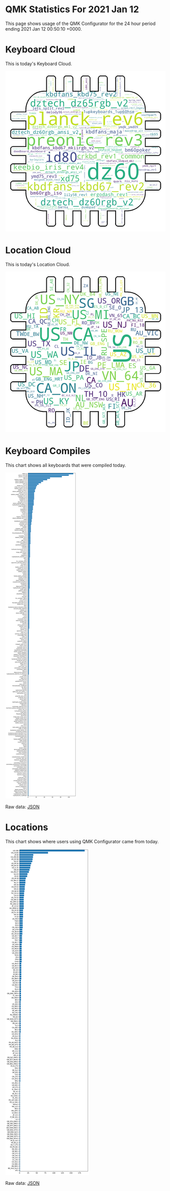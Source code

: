 # QMK Statistics For 2021 Jan 12

This page shows usage of the QMK Configurator for the 24 hour period ending 2021 Jan 12 00:50:10 +0000.

# Keyboard Cloud

This is today's Keyboard Cloud.

<img src="reports/20210112/keyboards_wordcloud.png">

# Location Cloud

This is today's Location Cloud.

<img src="reports/20210112/locations_wordcloud.png">

# Keyboard Compiles

This chart shows all keyboards that were compiled today.

<img src="reports/20210112/keyboards.svg">

Raw data: [JSON](reports/20210112/keyboards.json ':ignore')

# Locations

This chart shows where users using QMK Configurator came from today.

<img src="reports/20210112/locations.svg">

Raw data: [JSON](reports/20210112/locations.json ':ignore')
    